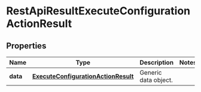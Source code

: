 
# RestApiResultExecuteConfigurationActionResult

## Properties
Name | Type | Description | Notes
------------ | ------------- | ------------- | -------------
**data** | [**ExecuteConfigurationActionResult**](ExecuteConfigurationActionResult.md) | Generic data object. | 



